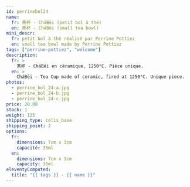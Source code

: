 ```yaml
---
id: perrinebol24
name:
  fr: 茶杯 - CháBēi (petit bol à thé)
  en: 茶杯 - CháBēi (small tea bowl)
mini_descr:
  fr: petit bol à thé réalisé par Perrine Pottiez
  en: small tea bowl made by Perrine Pottiez
tags: ["perrine-pottiez", "welcome"]
description:
  fr: >
    茶杯 - CháBēi en céramique, 1250°C. Pièce unique.
  en: >
    CháBēi - Tea Cup made of ceramic, fired at 1250°C. Unique piece.
photos:
  - perrine_bol_24-a.jpg
  - perrine_bol_24-b.jpg
  - perrine_bol_24-c.jpg
price: 20.00
stock: 1
weight: 125
shipping_type: colis_base
shipping_point: 2
options:
  fr:
    dimensions: 7cm x 3cm
    capacité: 35ml
  en:
    dimensions: 7cm x 3cm
    capacity: 35ml
eleventyComputed:
  title: "{{ tags }} - {{ name }}"
---
```

